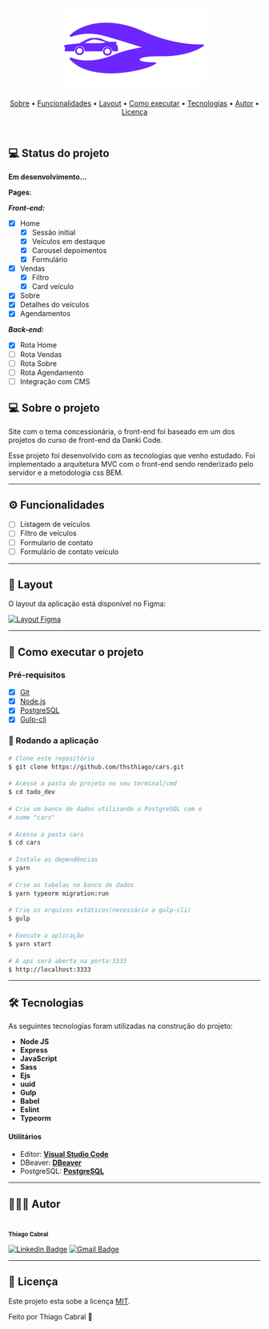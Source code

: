 <h1 align="center">
  <img src="./github/logo.svg">
</h1>

<p align="center">
 <a href="#-sobre-o-projeto">Sobre</a> •
 <a href="#-funcionalidades">Funcionalidades</a> •
 <a href="#-layout">Layout</a> •
 <a href="#-como-executar-o-projeto">Como executar</a> •
 <a href="#-tecnologias">Tecnologias</a> •
 <a href="#-autor">Autor</a> •
 <a href="#user-content--licença">Licença</a>
</p>
<br>

## 💻 Status do projeto

**Em desenvolvimento...**

**Pages**:

**_Front-end:_**

- [x] Home
  - [x] Sessão initial
  - [x] Veículos em destaque
  - [x] Carousel depoimentos
  - [x] Formulário
- [x] Vendas
  - [x] Filtro
  - [x] Card veículo
- [x] Sobre
- [x] Detalhes do veículos
- [x] Agendamentos

**_Back-end:_**

- [x] Rota Home
- [ ] Rota Vendas
- [ ] Rota Sobre
- [ ] Rota Agendamento
- [ ] Integração com CMS

## 💻 Sobre o projeto

Site com o tema concessionária, o front-end foi baseado em um dos projetos do curso de front-end da Danki Code.

Esse projeto foi desenvolvido com as tecnologias que venho estudado. Foi implementado a arquitetura MVC com o front-end sendo renderizado pelo servidor e a metodologia css BEM.

---

## ⚙️ Funcionalidades

- [ ] Listagem de veículos
- [ ] Filtro de veículos
- [ ] Formulario de contato
- [ ] Formulário de contato veículo

---

## 🎨 Layout

O layout da aplicação está disponível no Figma:

<a href="https://www.figma.com/file/MUxOdLa242mLU12oe6ubHJ/Cars?node-id=0%3A1">
  <img alt="Layout Figma" src="https://img.shields.io/badge/Acessar%20Layout-Figma-red">
</a>

---

## 🚀 Como executar o projeto

### Pré-requisitos

- [x] [Git](https://git-scm.com)
- [x] [Node.js](https://nodejs.org/en/)
- [x] [PostgreSQL](https://www.postgresql.org/)
- [x] [Gulp-cli](https://github.com/gulpjs/gulp-cli)

### 🧭 Rodando a aplicação

```bash
# Clone este repositório
$ git clone https://github.com/thsthiago/cars.git

# Acesse a pasta do projeto no seu terminal/cmd
$ cd todo_dev

# Crie um banco de dados utilizando o PostgreSQL com o
# nome "cars"

# Acesse a pasta cars
$ cd cars

# Instale as dependências
$ yarn

# Crie as tabelas no banco de dados
$ yarn typeorm migration:run

# Crie os arquivos estáticos(necessário a gulp-cli)
$ gulp

# Execute a aplicação
$ yarn start

# A api será aberta na porta:3333
$ http://localhost:3333
```

---

## 🛠 Tecnologias

As seguintes tecnologias foram utilizadas na construção do projeto:

- **Node JS**
- **Express**
- **JavaScript**
- **Sass**
- **Ejs**
- **uuid**
- **Gulp**
- **Babel**
- **Eslint**
- **Typeorm**

#### **Utilitários**

- Editor: **[Visual Studio Code](https://code.visualstudio.com/)**
- DBeaver: **[DBeaver](https://dbeaver.io/download/)**
- PostgreSQL: **[PostgreSQL](https://www.postgresql.org/)**

---

## 👨🏽‍💻 Autor

 <img style="border-radius: 50px" src="https://avatars.githubusercontent.com/u/61162365?v=4" width="100px;" alt=""/>
 <br />
 <sub><b>Thiago Cabral</b></sub></a>
 <br />

[![Linkedin Badge](https://img.shields.io/badge/Thiago-0077B5?style=for-the-badge&logo=linkedin&logoColor=white&link=https://www.linkedin.com/in/thsthiago-cabral/)](https://www.linkedin.com/in/thsthiago-cabral/)
[![Gmail Badge](https://img.shields.io/badge/thiagocabral477@gmail.com-D14836?style=for-the-badge&logo=gmail&logoColor=white&link=mailto:thiagocabral477@gmail.com)](mailto:thiagocabral477@gmail.com)

---

## 📝 Licença

Este projeto esta sobe a licença [MIT](./LICENSE).

Feito por Thiago Cabral 🚀
